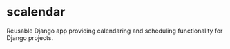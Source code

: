 scalendar
=========

Reusable Django app providing calendaring and scheduling functionality for Django projects. 
